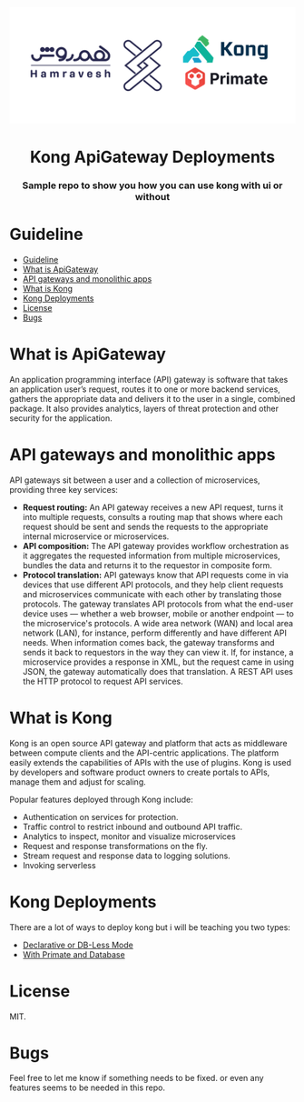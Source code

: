 <div align="center">
<img loading="lazy" style="width:700px" src="./docs/banner.png">
<h1 align="center">Kong ApiGateway Deployments</h1>
<h3 align="center">Sample repo to show you how you can use kong with ui or without</h3>
</div>


# Guideline
- [Guideline](#guideline)
- [What is ApiGateway](#what-is-apigateway)
- [API gateways and monolithic apps](#api-gateways-and-monolithic-apps)
- [What is Kong](#what-is-kong)
- [Kong Deployments](#kong-deployments)
- [License](#license)
- [Bugs](#bugs)



# What is ApiGateway

An application programming interface (API) gateway is software that takes an application user’s request, routes it to one or more backend services, gathers the appropriate data and delivers it to the user in a single, combined package. It also provides analytics, layers of threat protection and other security for the application.

# API gateways and monolithic apps
API gateways sit between a user and a collection of microservices, providing three key services:

- **Request routing:** An API gateway receives a new API request, turns it into multiple requests, consults a routing map that shows where each request should be sent and sends the requests to the appropriate internal microservice or microservices.
- **API composition:** The API gateway provides workflow orchestration as it aggregates the requested information from multiple microservices, bundles the data and returns it to the requestor in composite form.
- **Protocol translation:** API gateways know that API requests come in via devices that use different API protocols, and they help client requests and microservices communicate with each other by translating those protocols. The gateway translates API protocols from what the end-user device uses — whether a web browser, mobile or another endpoint — to the microservice's protocols. A wide area network (WAN) and local area network (LAN), for instance, perform differently and have different API needs. When information comes back, the gateway transforms and sends it back to requestors in the way they can view it. If, for instance, a microservice provides a response in XML, but the request came in using JSON, the gateway automatically does that translation. A REST API uses the HTTP protocol to request API services.

# What is Kong
Kong is an open source API gateway and platform that acts as middleware between compute clients and the API-centric applications. The platform easily extends the capabilities of APIs with the use of plugins. Kong is used by developers and software product owners to create portals to APIs, manage them and adjust for scaling.

Popular features deployed through Kong include:

- Authentication on services for protection.
- Traffic control to restrict inbound and outbound API traffic.
- Analytics to inspect, monitor and visualize microservices
- Request and response transformations on the fly.
- Stream request and response data to logging solutions.
- Invoking serverless

# Kong Deployments

There are a lot of ways to deploy kong but i will be teaching you two types:

- <a href="./KongDeclarative">Declarative or DB-Less Mode</a>
- <a href="./KongWithPrimate">With Primate and Database</a>



# License
MIT.


# Bugs
Feel free to let me know if something needs to be fixed. or even any features seems to be needed in this repo.


